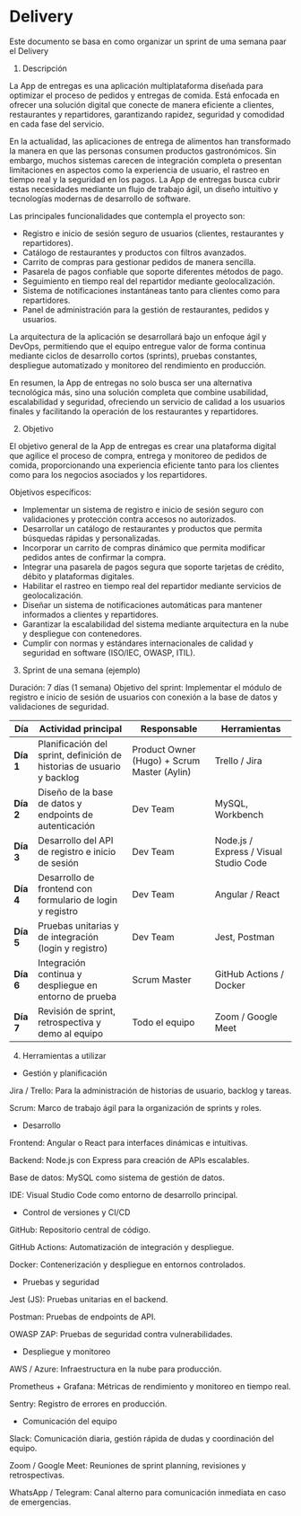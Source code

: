 # Delivery
Este documento se basa en como organizar un sprint de uma semana paar el Delivery

1. Descripción

La App de entregas es una aplicación multiplataforma diseñada para optimizar el proceso de pedidos y entregas de comida. Está enfocada en ofrecer una solución digital que conecte de manera eficiente a clientes, restaurantes y repartidores, garantizando rapidez, seguridad y comodidad en cada fase del servicio.

En la actualidad, las aplicaciones de entrega de alimentos han transformado la manera en que las personas consumen productos gastronómicos. Sin embargo, muchos sistemas carecen de integración completa o presentan limitaciones en aspectos como la experiencia de usuario, el rastreo en tiempo real y la seguridad en los pagos. La App de entregas busca cubrir estas necesidades mediante un flujo de trabajo ágil, un diseño intuitivo y tecnologías modernas de desarrollo de software.

Las principales funcionalidades que contempla el proyecto son:

- Registro e inicio de sesión seguro de usuarios (clientes, restaurantes y repartidores).
- Catálogo de restaurantes y productos con filtros avanzados.
- Carrito de compras para gestionar pedidos de manera sencilla.
- Pasarela de pagos confiable que soporte diferentes métodos de pago.
- Seguimiento en tiempo real del repartidor mediante geolocalización.
- Sistema de notificaciones instantáneas tanto para clientes como para repartidores.
- Panel de administración para la gestión de restaurantes, pedidos y usuarios.

La arquitectura de la aplicación se desarrollará bajo un enfoque ágil y DevOps, permitiendo que el equipo entregue valor de forma continua mediante ciclos de desarrollo cortos (sprints), pruebas constantes, despliegue automatizado y monitoreo del rendimiento en producción.

En resumen, la App de entregas no solo busca ser una alternativa tecnológica más, sino una solución completa que combine usabilidad, escalabilidad y seguridad, ofreciendo un servicio de calidad a los usuarios finales y facilitando la operación de los restaurantes y repartidores.

2. Objetivo

El objetivo general de la App de entregas es crear una plataforma digital que agilice el proceso de compra, entrega y monitoreo de pedidos de comida, proporcionando una experiencia eficiente tanto para los clientes como para los negocios asociados y los repartidores.

Objetivos específicos:

- Implementar un sistema de registro e inicio de sesión seguro con validaciones y protección contra accesos no autorizados.
- Desarrollar un catálogo de restaurantes y productos que permita búsquedas rápidas y personalizadas.
- Incorporar un carrito de compras dinámico que permita modificar pedidos antes de confirmar la compra.
- Integrar una pasarela de pagos segura que soporte tarjetas de crédito, débito y plataformas digitales.
- Habilitar el rastreo en tiempo real del repartidor mediante servicios de geolocalización.
- Diseñar un sistema de notificaciones automáticas para mantener informados a clientes y repartidores.
- Garantizar la escalabilidad del sistema mediante arquitectura en la nube y despliegue con contenedores.
- Cumplir con normas y estándares internacionales de calidad y seguridad en software (ISO/IEC, OWASP, ITIL).

3. Sprint de una semana (ejemplo)

 Duración: 7 días (1 semana)
 Objetivo del sprint: Implementar el módulo de registro e inicio de sesión de usuarios con conexión a la base de datos y validaciones de seguridad.

 | Día       | Actividad principal                                                    | Responsable                                 | Herramientas                           |
| --------- | ---------------------------------------------------------------------- | ------------------------------------------- | -------------------------------------- |
| **Día 1** | Planificación del sprint, definición de historias de usuario y backlog | Product Owner (Hugo) + Scrum Master (Aylin) | Trello / Jira                          |
| **Día 2** | Diseño de la base de datos y endpoints de autenticación                | Dev Team                                    | MySQL, Workbench                       |
| **Día 3** | Desarrollo del API de registro e inicio de sesión                      | Dev Team                                    | Node.js / Express / Visual Studio Code |
| **Día 4** | Desarrollo de frontend con formulario de login y registro              | Dev Team                                    | Angular / React                        |
| **Día 5** | Pruebas unitarias y de integración (login y registro)                  | Dev Team                                    | Jest, Postman                          |
| **Día 6** | Integración continua y despliegue en entorno de prueba                 | Scrum Master                                | GitHub Actions / Docker                |
| **Día 7** | Revisión de sprint, retrospectiva y demo al equipo                     | Todo el equipo                              | Zoom / Google Meet                     |

4. Herramientas a utilizar

- Gestión y planificación

Jira / Trello: Para la administración de historias de usuario, backlog y tareas.

Scrum: Marco de trabajo ágil para la organización de sprints y roles.

- Desarrollo

Frontend: Angular o React para interfaces dinámicas e intuitivas.

Backend: Node.js con Express para creación de APIs escalables.

Base de datos: MySQL como sistema de gestión de datos.

IDE: Visual Studio Code como entorno de desarrollo principal.

- Control de versiones y CI/CD

GitHub: Repositorio central de código.

GitHub Actions: Automatización de integración y despliegue.

Docker: Contenerización y despliegue en entornos controlados.

-  Pruebas y seguridad

Jest (JS): Pruebas unitarias en el backend.

Postman: Pruebas de endpoints de API.

OWASP ZAP: Pruebas de seguridad contra vulnerabilidades.

- Despliegue y monitoreo

AWS / Azure: Infraestructura en la nube para producción.

Prometheus + Grafana: Métricas de rendimiento y monitoreo en tiempo real.

Sentry: Registro de errores en producción.

- Comunicación del equipo

Slack: Comunicación diaria, gestión rápida de dudas y coordinación del equipo.

Zoom / Google Meet: Reuniones de sprint planning, revisiones y retrospectivas.

WhatsApp / Telegram: Canal alterno para comunicación inmediata en caso de emergencias.

